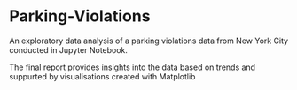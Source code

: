# Parking-Violations
An exploratory data analysis of a parking violations data from New York City conducted in Jupyter Notebook.

The final report provides insights into the data based on trends and suppurted by visualisations created with Matplotlib
